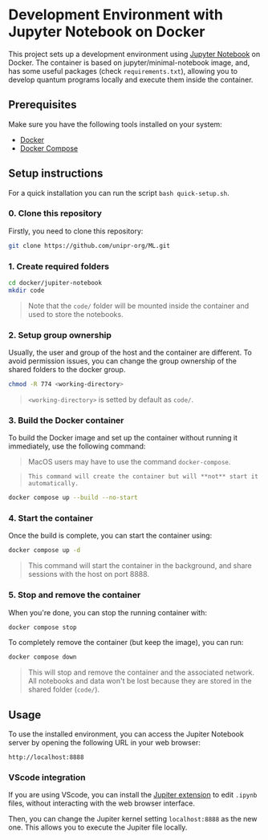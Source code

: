 # Development Environment with Jupyter Notebook on Docker

This project sets up a development environment using [Jupyter Notebook](https://jupyter.org) on Docker. The container is based on jupyter/minimal-notebook image, and, has some useful packages (check `requirements.txt`), allowing you to develop quantum programs locally and execute them inside the container.

## Prerequisites

Make sure you have the following tools installed on your system:

-   [Docker](https://docs.docker.com/get-docker/)
-   [Docker Compose](https://docs.docker.com/compose/install/)

## Setup instructions

For a quick installation you can run the script `bash quick-setup.sh`.

### 0. Clone this repository

Firstly, you need to clone this repository:

```bash
git clone https://github.com/unipr-org/ML.git
```

### 1. Create required folders

```bash
cd docker/jupiter-notebook
mkdir code
```

> Note that the `code/` folder will be mounted inside the container and used to store the notebooks.

### 2. Setup group ownership

Usually, the user and group of the host and the container are different. To avoid permission issues, you can change the group ownership of the shared folders to the docker group.

```bash
chmod -R 774 <working-directory>
```

> `<working-directory>` is setted by default as `code/`.

### 3. Build the Docker container

To build the Docker image and set up the container without running it immediately, use the following command:

> MacOS users may have to use the command `docker-compose`.

>     This command will create the container but will **not** start it automatically.

```bash
docker compose up --build --no-start
```

### 4. Start the container

Once the build is complete, you can start the container using:

```bash
docker compose up -d
```

> This command will start the container in the background, and share sessions with the host on port 8888.

### 5. Stop and remove the container

When you're done, you can stop the running container with:

```bash
docker compose stop
```

To completely remove the container (but keep the image), you can run:

```bash
docker compose down
```

> This will stop and remove the container and the associated network. All notebooks and data won't be lost because they are stored in the shared folder (`code/`).

## Usage

To use the installed environment, you can access the Jupiter Notebook server by opening the following URL in your web browser:

```
http://localhost:8888
```

### VScode integration

If you are using VScode, you can install the [Jupiter extension](https://marketplace.visualstudio.com/items?itemName=ms-toolsai.jupyter) to edit `.ipynb` files, without interacting with the web browser interface.

Then, you can change the Jupiter kernel setting `localhost:8888` as the new one. This allows you to execute the Jupiter file locally.
